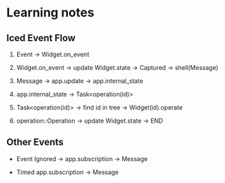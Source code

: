 # Learning notes

## Iced Event Flow
1. Event -> Widget.on_event

2. Widget.on_event -> update Widget.state -> Captured -> shell(Message)

3. Message -> app.update -> app.internal_state

4. app.internal_state -> Task<operation(id)>

5. Task<operation(id)> -> find id in tree -> Widget(id).operate

6. operation::Operation -> update Widget.state -> END

## Other Events

- Event Ignored -> app.subscription -> Message

- Timed app.subscription -> Message
